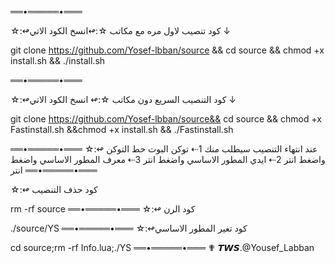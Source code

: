 ══•═════•═══

☆:↫كود تنصيب لاول مره مع مكاتب
☆:↫انسخ الكود الاتي ↓

git clone https://github.com/Yosef-lbban/source && cd source && chmod +x install.sh && ./install.sh

══•═════•═══

☆:↫كود التنصيب السريع دون مكاتب
☆:↫ انسخ الكود الاتي ↓

git clone https://github.com/Yosef-lbban/source&& cd source && chmod +x Fastinstall.sh &&chmod +x install.sh && ./Fastinstall.sh

══•═════•═══
☆:↫ عند انتهاء التنصيب سيطلب منك 
1⇠ توكن البوت حط التوكن واضغط انتر
2⇠ ايدي المطور الاساسي واضغط انتر
3⇠ معرف المطور الاساسي واضغط انتر
══•═════•═══

☆:↫ كود حذف التنصيب

rm -rf source
══•═════•═══
☆:↫ كود الرن

./source/YS
══•═════•═══
☆:↫كود تغير المطور الاساسي 

cd source;rm -rf Info.lua;./YS 
══•═════•═══
✟ 𝙏𝙒𝙎.@Yousef_Labban
